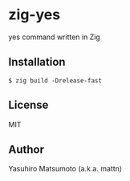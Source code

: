 # zig-yes

yes command written in Zig

## Installation

```
$ zig build -Drelease-fast
```

## License

MIT

## Author

Yasuhiro Matsumoto (a.k.a. mattn)
